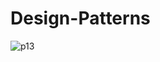 # Design-Patterns
![p13](https://user-images.githubusercontent.com/57071901/83602557-33209800-a58c-11ea-897e-dfd6fcda4426.png)
